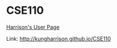 # CSE110
[Harrison's User Page](http://kungharrison.github.io/CSE110)

Link: http://kungharrison.github.io/CSE110
